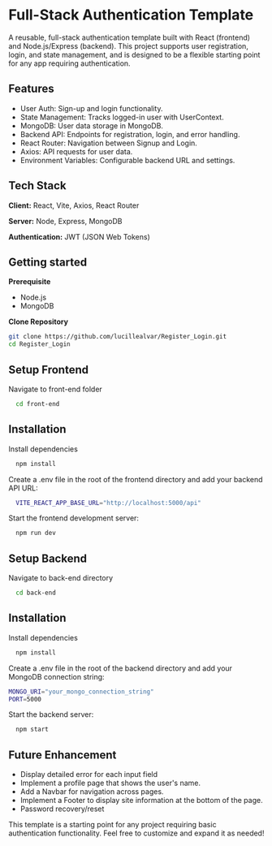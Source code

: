 
# Full-Stack Authentication Template

A reusable, full-stack authentication template built with React (frontend) and Node.js/Express (backend). This project supports user registration, login, and state management, and is designed to be a flexible starting point for any app requiring authentication.

## Features

- User Auth: Sign-up and login functionality.
- State Management: Tracks logged-in user with UserContext.
- MongoDB: User data storage in MongoDB.
- Backend API: Endpoints for registration, login, and error handling.
- React Router: Navigation between Signup and Login.
- Axios: API requests for user data.
- Environment Variables: Configurable backend URL and settings.

## Tech Stack

**Client:** React, Vite, Axios, React Router

**Server:** Node, Express, MongoDB

**Authentication:** JWT (JSON Web Tokens) 


## Getting started

**Prerequisite**
- Node.js 
- MongoDB

**Clone Repository**

```bash
git clone https://github.com/lucillealvar/Register_Login.git
cd Register_Login
```
## Setup Frontend 

Navigate to front-end folder
```bash
  cd front-end 
```


## Installation

Install dependencies 

```bash
  npm install 
```
Create a .env file in the root of the frontend directory and add your backend API URL:

```bash
  VITE_REACT_APP_BASE_URL="http://localhost:5000/api"
```
Start the frontend development server:

```bash
  npm run dev
```
## Setup Backend

Navigate to back-end directory

```bash
  cd back-end
```


## Installation


Install dependencies 

```bash
  npm install 
```
Create a .env file in the root of the backend directory and add your MongoDB connection string:

```bash
MONGO_URI="your_mongo_connection_string"
PORT=5000
```
Start the backend server:

```bash
  npm start
```
## Future Enhancement

- Display detailed error for each input field
- Implement a profile page that shows the user's name.
- Add a Navbar for navigation across pages.
- Implement a Footer to display site information at the bottom of the page.
- Password recovery/reset


This template is a starting point for any project requiring basic authentication functionality. Feel free to customize and expand it as needed!
